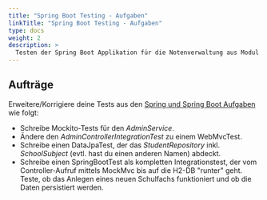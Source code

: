 ```yaml
---
title: "Spring Boot Testing - Aufgaben"
linkTitle: "Spring Boot Testing - Aufgaben"
type: docs
weight: 2
description: >
  Testen der Spring Boot Applikation für die Notenverwaltung aus Modul #J8
---
```


## Aufträge

Erweitere/Korrigiere deine Tests aus den [Spring und Spring Boot Aufgaben](./01_spring/) wie folgt:

- Schreibe Mockito-Tests für den _AdminService_.
- Ändere den _AdminControllerIntegrationTest_ zu einem WebMvcTest.
- Schreibe einen DataJpaTest, der das _StudentRepository_ inkl. _SchoolSubject_ (evtl. hast du einen anderen Namen) abdeckt.
- Schreibe einen SpringBootTest als kompletten Integrationstest, der vom Controller-Aufruf mittels MockMvc bis auf die H2-DB "runter" geht. Teste, ob das Anlegen eines neuen Schulfachs funktioniert und ob die Daten persistiert werden.
